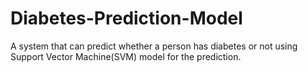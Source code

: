 # Diabetes-Prediction-Model
A system that can predict whether a person has diabetes or not using Support Vector Machine(SVM) model for the prediction.
